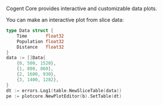 Cogent Core provides interactive and customizable data plots.

You can make an interactive plot from slice data:

```Go
type Data struct {
	Time       float32
	Population float32
	Distance   float32
}
data := []Data{
    {0, 500, 1520},
    {1, 800, 860},
    {2, 1600, 930},
    {3, 1400, 1282},
}
dt := errors.Log1(table.NewSliceTable(data))
pe := plotcore.NewPlotEditor(b).SetTable(dt)
```
